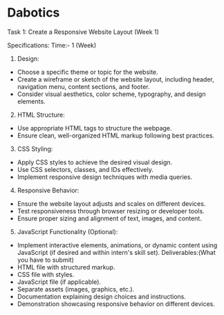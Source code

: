 # Dabotics
Task 1: Create a Responsive Website Layout (Week 1)

Specifications: Time:- 1 (Week)
1. Design:
- Choose a specific theme or topic for the website.
- Create a wireframe or sketch of the website layout, including header, navigation menu, content sections, and
footer.
- Consider visual aesthetics, color scheme, typography, and design elements.

2. HTML Structure:
- Use appropriate HTML tags to structure the webpage.
- Ensure clean, well-organized HTML markup following best practices.

3. CSS Styling:
- Apply CSS styles to achieve the desired visual design.
- Use CSS selectors, classes, and IDs effectively.
- Implement responsive design techniques with media queries.

4. Responsive Behavior:
- Ensure the website layout adjusts and scales on different devices.
- Test responsiveness through browser resizing or developer tools.
- Ensure proper sizing and alignment of text, images, and content.

5. JavaScript Functionality (Optional):
- Implement interactive elements, animations, or dynamic content using JavaScript (if desired and within intern's
skill set).
Deliverables:(What you have to submit)
- HTML file with structured markup.
- CSS file with styles.
- JavaScript file (if applicable).
- Separate assets (images, graphics, etc.).
- Documentation explaining design choices and instructions.
- Demonstration showcasing responsive behavior on different devices.
